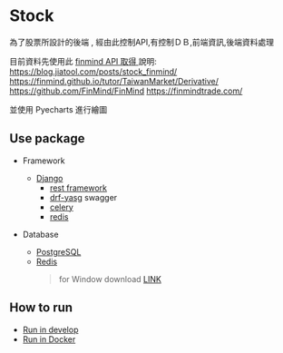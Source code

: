 # Stock
為了股票所設計的後端 , 經由此控制API,有控制ＤＢ,前端資訊,後端資料處理 

目前資料先使用此 [finmind API 取得 ](option\tools\external\stock_finmind.py)
說明:
https://blog.jiatool.com/posts/stock_finmind/
https://finmind.github.io/tutor/TaiwanMarket/Derivative/
https://github.com/FinMind/FinMind
https://finmindtrade.com/

並使用 Pyecharts 進行繪圖

## Use package
* Framework

    * [Django](https://www.djangoproject.com/) 
        * [rest framework](https://www.django-rest-framework.org/)
        * [drf-yasg](https://drf-yasg.readthedocs.io/en/stable/) swagger
        * [celery](https://docs.celeryq.dev/en/stable/index.html)
        * [redis](https://github.com/redis/redis-py)

* Database
    * [PostgreSQL](https://www.postgresql.org/)
    * [Redis](https://redis.io/)
        > for Window download [LINK](https://github.com/MicrosoftArchive/redis/releases)

## How to run

* [Run in develop](wiki/develop.md)
* [Run in Docker](wiki/docker.md)
